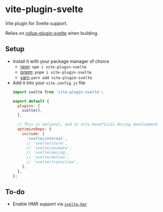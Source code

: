 # vite-plugin-svelte

Vite plugin for Svelte support.

Relies on [rollup-plugin-svelte](https://npm.im/rollup-plugin-svelte) when
building.

## Setup

- Install it with your package manager of choice
  - [npm](https://npmjs.com/get-npm): `npm i vite-plugin-svelte`
  - [pnpm](https://pnpm.js.org/en/installation): `pnpm i vite-plugin-svelte`
  - [yarn](https://classic.yarnpkg.com/en/docs/install/) `yarn add vite-plugin-svelte`
- Add it into your `vite.config.js` file  
  ```js
  import svelte from 'vite-plugin-svelte';

  export default {
    plugins: [
      svelte(),
    ],

    // This is optional, and is only beneficial during development
    optimizeDeps: {
      include: [
        'svelte/internal',
        // 'svelte/store',
        // 'svelte/animate',
        // 'svelte/easing',
        // 'svelte/motion',
        // 'svelte/transition',
      ],
    },
  };
  ```

## To-do

- Enable HMR support via [`svelte-hmr`](https://github.com/rixo/svelte-hmr)
